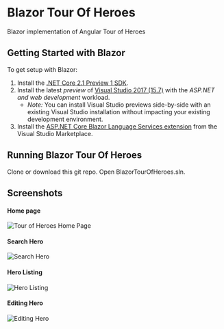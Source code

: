 # Blazor Tour Of Heroes
Blazor implementation of Angular Tour of Heroes

## Getting Started with Blazor

To get setup with Blazor:

1. Install the [.NET Core 2.1 Preview 1 SDK](https://www.microsoft.com/net/download/dotnet-core/sdk-2.1.300-preview1).
1. Install the latest *preview* of [Visual Studio 2017 (15.7)](https://www.visualstudio.com/vs/preview) with the *ASP.NET and web development* workload.
   - *Note:* You can install Visual Studio previews side-by-side with an existing Visual Studio installation without impacting your existing development environment.
1. Install the [ASP.NET Core Blazor Language Services extension](https://go.microsoft.com/fwlink/?linkid=870389) from the Visual Studio Marketplace.

## Running Blazor Tour Of Heroes

Clone or download this git repo. Open BlazorTourOfHeroes.sln. 

## Screenshots

#### Home page
![Tour of Heroes Home Page](https://raw.githubusercontent.com/lohithgn/blazor-tour-of-heroes/master/assets/index.png "Tour of Heroes Home Page")

#### Search Hero
![Search Hero](https://raw.githubusercontent.com/lohithgn/blazor-tour-of-heroes/master/assets/search.png "Search Hero")

#### Hero Listing
![Hero Listing](https://raw.githubusercontent.com/lohithgn/blazor-tour-of-heroes/master/assets/herolisting.png "Hero Listing")

#### Editing Hero
![Editing Hero](https://raw.githubusercontent.com/lohithgn/blazor-tour-of-heroes/master/assets/heroedit.png "Editing Hero")
